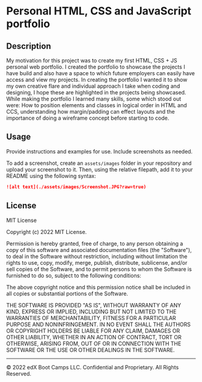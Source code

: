 # Personal HTML, CSS and JavaScript portfolio 

## Description 

My motivation for this project was to create my first HTML, CSS + JS personal web portfolio. I created the portfolio to showcase the projects I have build and also have a space to which future employers can easily have access and view my projects. In creating the portfolio I wanted it to show my own creative flare and individual approach I take when coding and designing, I hope these are highlighted in the projects being showcased. While making the portfolio I learned many skills, some which stood out were: How to position elements and classes in logical order in HTML and CCS, understanding how margin/padding can effect layouts and the importance of doing a wireframe concept before starting to code.


## Usage 

Provide instructions and examples for use. Include screenshots as needed. 

To add a screenshot, create an `assets/images` folder in your repository and upload your screenshot to it. Then, using the relative filepath, add it to your README using the following syntax:

```md
![alt text](./assets/images/Screenshot.JPG?raw=true)
```

## License

MIT License

Copyright (c) 2022 MIT License.

Permission is hereby granted, free of charge, to any person obtaining a copy
of this software and associated documentation files (the "Software"), to deal
in the Software without restriction, including without limitation the rights
to use, copy, modify, merge, publish, distribute, sublicense, and/or sell
copies of the Software, and to permit persons to whom the Software is
furnished to do so, subject to the following conditions:

The above copyright notice and this permission notice shall be included in all
copies or substantial portions of the Software.

THE SOFTWARE IS PROVIDED "AS IS", WITHOUT WARRANTY OF ANY KIND, EXPRESS OR
IMPLIED, INCLUDING BUT NOT LIMITED TO THE WARRANTIES OF MERCHANTABILITY,
FITNESS FOR A PARTICULAR PURPOSE AND NONINFRINGEMENT. IN NO EVENT SHALL THE
AUTHORS OR COPYRIGHT HOLDERS BE LIABLE FOR ANY CLAIM, DAMAGES OR OTHER
LIABILITY, WHETHER IN AN ACTION OF CONTRACT, TORT OR OTHERWISE, ARISING FROM,
OUT OF OR IN CONNECTION WITH THE SOFTWARE OR THE USE OR OTHER DEALINGS IN THE
SOFTWARE.

---

© 2022 edX Boot Camps LLC. Confidential and Proprietary. All Rights Reserved.
